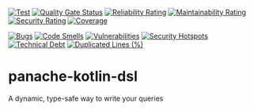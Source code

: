 [![Test](https://github.com/Thijsiez/panache-kotlin-dsl/actions/workflows/test.yaml/badge.svg?branch=main)](https://github.com/Thijsiez/panache-kotlin-dsl/actions/workflows/test.yaml)
[![Quality Gate Status](https://sonarqube.icken.ch/api/project_badges/measure?project=Thijsiez_panache-kotlin-dsl_AYsggGcmXmm3_FAoLWCF&metric=alert_status&token=sqb_a252a1b66285ba9fcf7f724d211c8f074751ff1a)](https://sonarqube.icken.ch/dashboard?id=Thijsiez_panache-kotlin-dsl_AYsggGcmXmm3_FAoLWCF)
[![Reliability Rating](https://sonarqube.icken.ch/api/project_badges/measure?project=Thijsiez_panache-kotlin-dsl_AYsggGcmXmm3_FAoLWCF&metric=reliability_rating&token=sqb_a252a1b66285ba9fcf7f724d211c8f074751ff1a)](https://sonarqube.icken.ch/dashboard?id=Thijsiez_panache-kotlin-dsl_AYsggGcmXmm3_FAoLWCF)
[![Maintainability Rating](https://sonarqube.icken.ch/api/project_badges/measure?project=Thijsiez_panache-kotlin-dsl_AYsggGcmXmm3_FAoLWCF&metric=sqale_rating&token=sqb_a252a1b66285ba9fcf7f724d211c8f074751ff1a)](https://sonarqube.icken.ch/dashboard?id=Thijsiez_panache-kotlin-dsl_AYsggGcmXmm3_FAoLWCF)
[![Security Rating](https://sonarqube.icken.ch/api/project_badges/measure?project=Thijsiez_panache-kotlin-dsl_AYsggGcmXmm3_FAoLWCF&metric=security_rating&token=sqb_a252a1b66285ba9fcf7f724d211c8f074751ff1a)](https://sonarqube.icken.ch/dashboard?id=Thijsiez_panache-kotlin-dsl_AYsggGcmXmm3_FAoLWCF)
[![Coverage](https://sonarqube.icken.ch/api/project_badges/measure?project=Thijsiez_panache-kotlin-dsl_AYsggGcmXmm3_FAoLWCF&metric=coverage&token=sqb_a252a1b66285ba9fcf7f724d211c8f074751ff1a)](https://sonarqube.icken.ch/dashboard?id=Thijsiez_panache-kotlin-dsl_AYsggGcmXmm3_FAoLWCF)

[![Bugs](https://sonarqube.icken.ch/api/project_badges/measure?project=Thijsiez_panache-kotlin-dsl_AYsggGcmXmm3_FAoLWCF&metric=bugs&token=sqb_a252a1b66285ba9fcf7f724d211c8f074751ff1a)](https://sonarqube.icken.ch/dashboard?id=Thijsiez_panache-kotlin-dsl_AYsggGcmXmm3_FAoLWCF)
[![Code Smells](https://sonarqube.icken.ch/api/project_badges/measure?project=Thijsiez_panache-kotlin-dsl_AYsggGcmXmm3_FAoLWCF&metric=code_smells&token=sqb_a252a1b66285ba9fcf7f724d211c8f074751ff1a)](https://sonarqube.icken.ch/dashboard?id=Thijsiez_panache-kotlin-dsl_AYsggGcmXmm3_FAoLWCF)
[![Vulnerabilities](https://sonarqube.icken.ch/api/project_badges/measure?project=Thijsiez_panache-kotlin-dsl_AYsggGcmXmm3_FAoLWCF&metric=vulnerabilities&token=sqb_a252a1b66285ba9fcf7f724d211c8f074751ff1a)](https://sonarqube.icken.ch/dashboard?id=Thijsiez_panache-kotlin-dsl_AYsggGcmXmm3_FAoLWCF)
[![Security Hotspots](https://sonarqube.icken.ch/api/project_badges/measure?project=Thijsiez_panache-kotlin-dsl_AYsggGcmXmm3_FAoLWCF&metric=security_hotspots&token=sqb_a252a1b66285ba9fcf7f724d211c8f074751ff1a)](https://sonarqube.icken.ch/dashboard?id=Thijsiez_panache-kotlin-dsl_AYsggGcmXmm3_FAoLWCF)
[![Technical Debt](https://sonarqube.icken.ch/api/project_badges/measure?project=Thijsiez_panache-kotlin-dsl_AYsggGcmXmm3_FAoLWCF&metric=sqale_index&token=sqb_a252a1b66285ba9fcf7f724d211c8f074751ff1a)](https://sonarqube.icken.ch/dashboard?id=Thijsiez_panache-kotlin-dsl_AYsggGcmXmm3_FAoLWCF)
[![Duplicated Lines (%)](https://sonarqube.icken.ch/api/project_badges/measure?project=Thijsiez_panache-kotlin-dsl_AYsggGcmXmm3_FAoLWCF&metric=duplicated_lines_density&token=sqb_a252a1b66285ba9fcf7f724d211c8f074751ff1a)](https://sonarqube.icken.ch/dashboard?id=Thijsiez_panache-kotlin-dsl_AYsggGcmXmm3_FAoLWCF)

# panache-kotlin-dsl
A dynamic, type-safe way to write your queries
